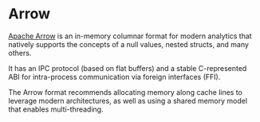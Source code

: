 # Arrow

[Apache Arrow][apache-arrow] is an in-memory columnar format for modern analytics that natively
supports the concepts of a null values, nested structs, and many others.

It has an IPC protocol (based on flat buffers) and a stable C-represented ABI for intra-process
communication via foreign interfaces (FFI).

The Arrow format recommends allocating memory along cache lines to leverage modern architectures, as
well as using a shared memory model that enables multi-threading.


[apache-arrow]: https://arrow.apache.org/
